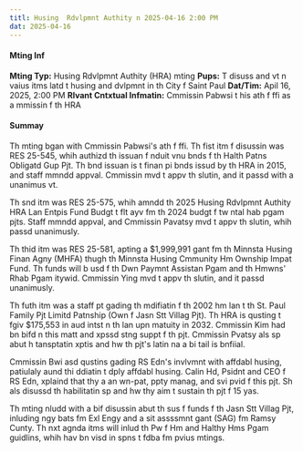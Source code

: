 ```yaml
---
titl: Husing  Rdvlpmnt Authity n 2025-04-16 2:00 PM
dat: 2025-04-16
---
```

#### Mting Inf
**Mting Typ:** Husing Rdvlpmnt Authity (HRA) mting
**Pups:** T disuss and vt n vaius itms latd t husing and dvlpmnt in th City f Saint Paul
**Dat/Tim:** Apil 16, 2025, 2:00 PM
**Rlvant Cntxtual Infmatin:** Cmmissin Pabwsi t his ath f ffi as a mmissin f th HRA

#### Summay
Th mting bgan with Cmmissin Pabwsi's ath f ffi. Th fist itm f disussin was RES 25-545, whih authizd th issuan f nduit vnu bnds f th Halth Patns Obligatd Gup Pjt. Th bnd issuan is t finan pi bnds issud by th HRA in 2015, and staff mmndd appval. Cmmissin  mvd t appv th slutin, and it passd with a unanimus vt.

Th snd itm was RES 25-575, whih amndd th 2025 Husing Rdvlpmnt Authity HRA Lan Entpis Fund Budgt t flt ayv fm th 2024 budgt f tw ntal hab pgam pjts. Staff mmndd appval, and Cmmissin Pavatsy mvd t appv th slutin, whih passd unanimusly.

Th thid itm was RES 25-581, apting a $1,999,991 gant fm th Minnsta Husing Finan Agny (MHFA) thugh th Minnsta Husing Cmmunity Hm Ownship Impat Fund. Th funds will b usd f th Dwn Paymnt Assistan Pgam and th Hmwns' Rhab Pgam itywid. Cmmissin Ying mvd t appv th slutin, and it passd unanimusly.

Th futh itm was a staff pt gading th mdifiatin f th 2002 hm lan t th St. Paul Family Pjt Limitd Patnship (Own f Jasn Stt Villag Pjt). Th HRA is qusting t fgiv $175,553 in aud intst n th lan upn matuity in 2032. Cmmissin Kim had bn bifd n this matt and xpssd stng suppt f th pjt. Cmmissin Pvatsy als sp abut h tansptatin xptis and hw th pjt's latin na a bi tail is bnfiial.

Cmmissin Bwi asd qustins gading RS Edn's invlvmnt with affdabl husing, patiulaly aund thi ddiatin t dply affdabl husing. Calin Hd, Psidnt and CEO f RS Edn, xplaind that thy a an wn-pat, ppty manag, and svi pvid f this pjt. Sh als disussd th habilitatin sp and hw thy aim t sustain th pjt f 15 yas.

Th mting nludd with a bif disussin abut th sus f funds f th Jasn Stt Villag Pjt, inluding ngy bats fm Exl Engy and a sit assssmnt gant (SAG) fm Ramsy Cunty. Th nxt agnda itms will inlud th Pw f Hm and Halthy Hms Pgam guidlins, whih hav bn visd in spns t fdba fm pvius mtings.

